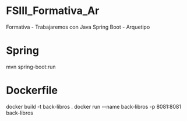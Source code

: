 # FSIII_Formativa_Ar
Formativa - Trabajaremos con Java Spring Boot - Arquetipo

# Spring
mvn spring-boot:run

# Dockerfile
docker build -t back-libros .
docker run --name back-libros -p 8081:8081 back-libros